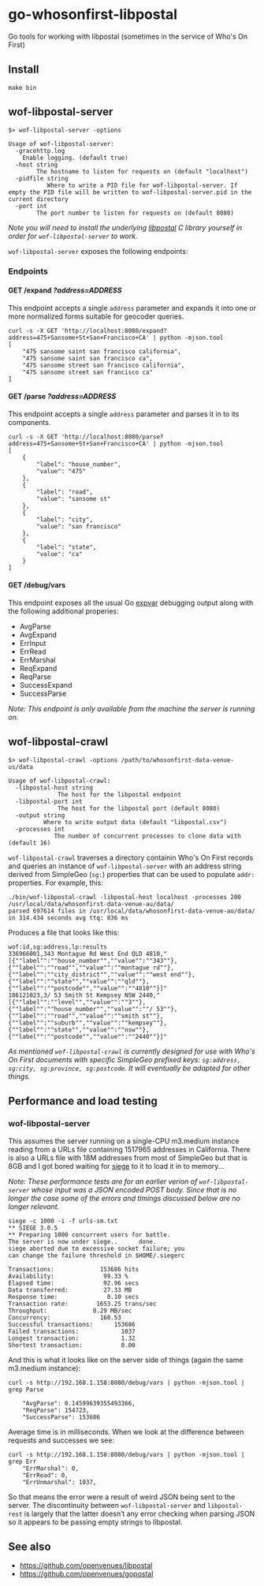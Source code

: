 # go-whosonfirst-libpostal

Go tools for working with libpostal (sometimes in the service of Who's On First)

## Install

```
make bin
```

## wof-libpostal-server

```
$> wof-libpostal-server -options

Usage of wof-libpostal-server:
  -gracehttp.log
	Enable logging. (default true)
  -host string
    	The hostname to listen for requests on (default "localhost")
  -pidfile string
    	   Where to write a PID file for wof-libpostal-server. If empty the PID file will be written to wof-libpostal-server.pid in the current directory
  -port int
    	The port number to listen for requests on (default 8080)
```

_Note you will need to install the underlying [libpostal](https://github.com/openvenues/libpostal) C library yourself in order for `wof-libpostal-server` to work._

`wof-libpostal-server` exposes the following endpoints:

### Endpoints

#### GET /expand _?address=ADDRESS_

This endpoint accepts a single `address` parameter and expands it into one or more normalized forms suitable for geocoder queries.

```
curl -s -X GET 'http://localhost:8080/expand?address=475+Sansome+St+San+Francisco+CA' | python -mjson.tool
[
    "475 sansome saint san francisco california",
    "475 sansome saint san francisco ca",
    "475 sansome street san francisco california",
    "475 sansome street san francisco ca"
]
```

#### GET /parse _?address=ADDRESS_

This endpoint accepts a single `address` parameter and parses it in to its components.

```
curl -s -X GET 'http://localhost:8080/parse?address=475+Sansome+St+San+Francisco+CA' | python -mjson.tool
[
    {
        "label": "house_number",
        "value": "475"
    },
    {
        "label": "road",
        "value": "sansome st"
    },
    {
        "label": "city",
        "value": "san francisco"
    },
    {
        "label": "state",
        "value": "ca"
    }
]
```

#### GET /debug/vars

This endpoint exposes all the usual Go [expvar](https://golang.org/pkg/expvar/) debugging output along with the following additional properies:

* AvgParse
* AvgExpand
* ErrInput
* ErrRead
* ErrMarshal
* ReqExpand
* ReqParse
* SuccessExpand
* SuccessParse

_Note: This endpoint is only available from the machine the server is running on._

## wof-libpostal-crawl

```
$> wof-libpostal-crawl -options /path/to/whosonfirst-data-venue-us/data

Usage of wof-libpostal-crawl:
  -libpostal-host string
    		  The host for the libpostal endpoint
  -libpostal-port int
    		  The host for the libpostal port (default 8080)
  -output string
    	  Where to write output data (default "libpostal.csv")
  -processes int
    	     The number of concurrent processes to clone data with (default 16)
```

`wof-libpostal-crawl` traverses a directory containin Who's On First records and queries an instance of `wof-libpostal-server` with an address string derived from SimpleGeo (`sg:`) properties that can be used to populate `addr:` properties. For example, this:

```
./bin/wof-libpostal-crawl -libpostal-host localhost -processes 200 /usr/local/data/whosonfirst-data-venue-au/data/
parsed 697614 files in /usr/local/data/whosonfirst-data-venue-au/data/ in 314.434 seconds avg ttq: 836 ms
```

Produces a file that looks like this:

```
wof:id,sg:address,lp:results
336966001,343 Montague Rd West End QLD 4810,"[{""label"":""house_number"",""value"":""343""},{""label"":""road"",""value"":""montague rd""},{""label"":""city_district"",""value"":""west end""},{""label"":""state"",""value"":""qld""},{""label"":""postcode"",""value"":""4810""}]"
186121023,3/ 53 Smith St Kempsey NSW 2440,"[{""label"":""level"",""value"":""3""},{""label"":""house_number"",""value"":""/ 53""},{""label"":""road"",""value"":""smith st""},{""label"":""suburb"",""value"":""kempsey""},{""label"":""state"",""value"":""nsw""},{""label"":""postcode"",""value"":""2440""}]"
```

_As mentioned `wof-libpostal-crawl` is currently designed for use with Who's On First documents with specific SimpleGeo prefixed keys: `sg:address, sg:city, sg:province, sg:postcode`. It will eventually be adapted for other things._

## Performance and load testing

### wof-libpostal-server

This assumes the server running on a single-CPU m3.medium instance reading from a URLs file containing 1517965 addresses in California. There is also a URLs file with 18M addresses from most of SimpleGeo but that is 8GB and I got bored waiting for [siege](https://www.joedog.org/siege-home/) to it to load it in to memory...

_Note: These performance tests are for an earlier verion of `wof-libpostal-server` whose input was a JSON encoded POST body. Since that is no longer the case some of the errors and timings discussed below are no longer relevant._

```
siege -c 1000 -i -f urls-sm.txt
** SIEGE 3.0.5
** Preparing 1000 concurrent users for battle.
The server is now under siege..      done.
siege aborted due to excessive socket failure; you
can change the failure threshold in $HOME/.siegerc

Transactions:		      153686 hits
Availability:		       99.33 %
Elapsed time:		       92.96 secs
Data transferred:	       27.33 MB
Response time:		        0.10 secs
Transaction rate:	     1653.25 trans/sec
Throughput:		        0.29 MB/sec
Concurrency:		      160.53
Successful transactions:      153686
Failed transactions:	        1037
Longest transaction:	        1.32
Shortest transaction:	        0.00
```

And this is what it looks like on the server side of things (again the same m3.medium instance):

```
curl -s http://192.168.1.158:8080/debug/vars | python -mjson.tool | grep Parse

    "AvgParse": 0.14599639355493366,
    "ReqParse": 154723,
    "SuccessParse": 153686
```

Average time is in milliseconds. When we look at the difference between requests and successes we see:

```
curl -s http://192.168.1.158:8080/debug/vars | python -mjson.tool | grep Err
    "ErrMarshal": 0,
    "ErrRead": 0,
    "ErrUnmarshal": 1037,
```

So that means the error were a result of weird JSON being sent to the server. The discontinuity between `wof-libpostal-server` and `libpostal-rest` is largely that the latter doesn’t any error checking when parsing JSON so it appears to be passing empty strings to libpostal.

## See also

* https://github.com/openvenues/libpostal
* https://github.com/openvenues/gopostal